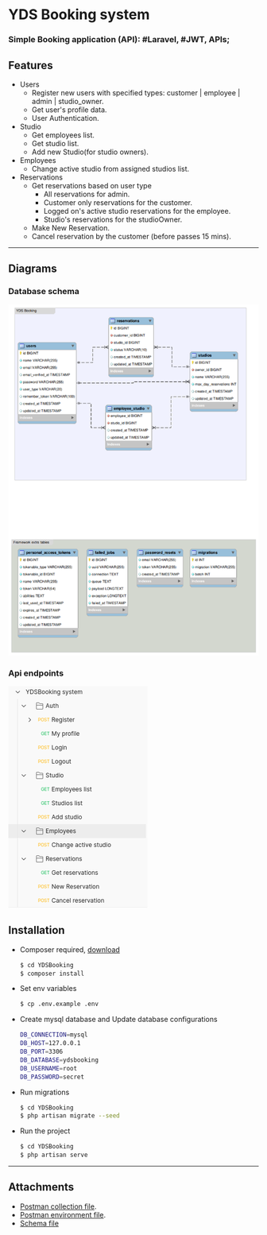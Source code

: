 # YDS Booking system

### Simple Booking application (API): #Laravel, #JWT, APIs;

## Features
- Users
    - Register new users with specified types: customer | employee | admin | studio_owner.
    - Get user's profile data.
    - User Authentication.
- Studio
    - Get employees list.
    - Get studio list.
    - Add new Studio(for studio owners).
- Employees
    - Change active studio from assigned studios list.
- Reservations
    - Get reservations based on user type
        - All reservations for admin.
        - Customer only reservations for the customer.
        - Logged on's active studio reservations for the employee.
        - Studio's reservations for the studioOwner.
    - Make New Reservation.
    - Cancel reservation by the customer (before passes 15 mins).
---
## Diagrams
### Database schema
![Booking-Schema](/public/screenshots/yds.png)



### Api endpoints
![Apis](/public/screenshots/apis.png)


## Installation
- Composer required, [download](https://getcomposer.org/download/)

    ```bash
    $ cd YDSBooking
    $ composer install
    ```

- Set env variables
    ```bash
    $ cp .env.example .env
    ```
- Create mysql database and Update database configurations
    ```bash
    DB_CONNECTION=mysql
    DB_HOST=127.0.0.1
    DB_PORT=3306
    DB_DATABASE=ydsbooking
    DB_USERNAME=root
    DB_PASSWORD=secret
    ```
- Run migrations
    ```bash
    $ cd YDSBooking
    $ php artisan migrate --seed
    ```
- Run the project
    ```bash
    $ cd YDSBooking
    $ php artisan serve
    ```
---
## Attachments
 - [Postman collection file](./attachments/YDSBooking%20system.postman_collection.json).
 - [Postman environment file](./attachments/YDSBooking%20Development.postman_environment.json).
 - [Schema file](./attachments/yds-schema.pdf)
